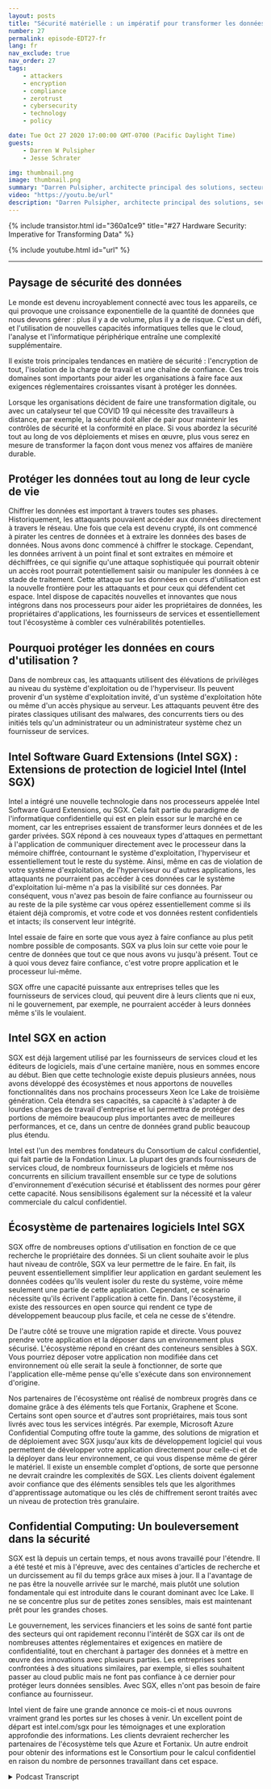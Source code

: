 ```yaml
---
layout: posts
title: "Sécurité matérielle : un impératif pour transformer les données."
number: 27
permalink: episode-EDT27-fr
lang: fr
nav_exclude: true
nav_order: 27
tags:
    - attackers
    - encryption
    - compliance
    - zerotrust
    - cybersecurity
    - technology
    - policy

date: Tue Oct 27 2020 17:00:00 GMT-0700 (Pacific Daylight Time)
guests:
    - Darren W Pulsipher
    - Jesse Schrater

img: thumbnail.png
image: thumbnail.png
summary: "Darren Pulsipher, architecte principal des solutions, secteur public, Intel, et Jesse Schrater, responsable de la sécurité, groupe des plateformes de données, Intel, discutent du paysage actuel de la sécurité et de la manière dont SGX d'Intel et l'écosystème de partenaires offrent une solution éprouvée et opportune pour les données en cours d'utilisation et d'autres préoccupations en matière de sécurité."
video: "https://youtu.be/url"
description: "Darren Pulsipher, architecte principal des solutions, secteur public, Intel, et Jesse Schrater, responsable de la sécurité, groupe des plateformes de données, Intel, discutent du paysage actuel de la sécurité et de la manière dont SGX d'Intel et l'écosystème de partenaires offrent une solution éprouvée et opportune pour les données en cours d'utilisation et d'autres préoccupations en matière de sécurité."
---
```


<div>
{% include transistor.html id="360a1ce9" title="#27 Hardware Security: Imperative for Transforming Data" %}

{% include youtube.html id="url" %}
</div>

---

## Paysage de sécurité des données

Le monde est devenu incroyablement connecté avec tous les appareils, ce qui provoque une croissance exponentielle de la quantité de données que nous devons gérer : plus il y a de volume, plus il y a de risque. C'est un défi, et l'utilisation de nouvelles capacités informatiques telles que le cloud, l'analyse et l'informatique périphérique entraîne une complexité supplémentaire.

Il existe trois principales tendances en matière de sécurité : l'encryption de tout, l'isolation de la charge de travail et une chaîne de confiance. Ces trois domaines sont importants pour aider les organisations à faire face aux exigences réglementaires croissantes visant à protéger les données.

Lorsque les organisations décident de faire une transformation digitale, ou avec un catalyseur tel que COVID 19 qui nécessite des travailleurs à distance, par exemple, la sécurité doit aller de pair pour maintenir les contrôles de sécurité et la conformité en place. Si vous abordez la sécurité tout au long de vos déploiements et mises en œuvre, plus vous serez en mesure de transformer la façon dont vous menez vos affaires de manière durable.

## Protéger les données tout au long de leur cycle de vie

Chiffrer les données est important à travers toutes ses phases. Historiquement, les attaquants pouvaient accéder aux données directement à travers le réseau. Une fois que cela est devenu crypté, ils ont commencé à pirater les centres de données et à extraire les données des bases de données. Nous avons donc commencé à chiffrer le stockage. Cependant, les données arrivent à un point final et sont extraites en mémoire et déchiffrées, ce qui signifie qu'une attaque sophistiquée qui pourrait obtenir un accès root pourrait potentiellement saisir ou manipuler les données à ce stade de traitement. Cette attaque sur les données en cours d'utilisation est la nouvelle frontière pour les attaquants et pour ceux qui défendent cet espace. Intel dispose de capacités nouvelles et innovantes que nous intégrons dans nos processeurs pour aider les propriétaires de données, les propriétaires d'applications, les fournisseurs de services et essentiellement tout l'écosystème à combler ces vulnérabilités potentielles.

## Pourquoi protéger les données en cours d'utilisation ?

Dans de nombreux cas, les attaquants utilisent des élévations de privilèges au niveau du système d'exploitation ou de l'hyperviseur. Ils peuvent provenir d'un système d'exploitation invité, d'un système d'exploitation hôte ou même d'un accès physique au serveur. Les attaquants peuvent être des pirates classiques utilisant des malwares, des concurrents tiers ou des initiés tels qu'un administrateur ou un administrateur système chez un fournisseur de services.

## Intel Software Guard Extensions (Intel SGX) : Extensions de protection de logiciel Intel (Intel SGX)

Intel a intégré une nouvelle technologie dans nos processeurs appelée Intel Software Guard Extensions, ou SGX. Cela fait partie du paradigme de l'informatique confidentielle qui est en plein essor sur le marché en ce moment, car les entreprises essaient de transformer leurs données et de les garder privées. SGX répond à ces nouveaux types d'attaques en permettant à l'application de communiquer directement avec le processeur dans la mémoire chiffrée, contournant le système d'exploitation, l'hyperviseur et essentiellement tout le reste du système. Ainsi, même en cas de violation de votre système d'exploitation, de l'hyperviseur ou d'autres applications, les attaquants ne pourraient pas accéder à ces données car le système d'exploitation lui-même n'a pas la visibilité sur ces données. Par conséquent, vous n'avez pas besoin de faire confiance au fournisseur ou au reste de la pile système car vous opérez essentiellement comme si ils étaient déjà compromis, et votre code et vos données restent confidentiels et intacts; ils conservent leur intégrité.

Intel essaie de faire en sorte que vous ayez à faire confiance au plus petit nombre possible de composants. SGX va plus loin sur cette voie pour le centre de données que tout ce que nous avons vu jusqu'à présent. Tout ce à quoi vous devez faire confiance, c'est votre propre application et le processeur lui-même.

SGX offre une capacité puissante aux entreprises telles que les fournisseurs de services cloud, qui peuvent dire à leurs clients que ni eux, ni le gouvernement, par exemple, ne pourraient accéder à leurs données même s'ils le voulaient.

## Intel SGX en action

SGX est déjà largement utilisé par les fournisseurs de services cloud et les éditeurs de logiciels, mais d'une certaine manière, nous en sommes encore au début. Bien que cette technologie existe depuis plusieurs années, nous avons développé des écosystèmes et nous apportons de nouvelles fonctionnalités dans nos prochains processeurs Xeon Ice Lake de troisième génération. Cela étendra ses capacités, sa capacité à s'adapter à de lourdes charges de travail d'entreprise et lui permettra de protéger des portions de mémoire beaucoup plus importantes avec de meilleures performances, et ce, dans un centre de données grand public beaucoup plus étendu.

Intel est l'un des membres fondateurs du Consortium de calcul confidentiel, qui fait partie de la Fondation Linux. La plupart des grands fournisseurs de services cloud, de nombreux fournisseurs de logiciels et même nos concurrents en silicium travaillent ensemble sur ce type de solutions d'environnement d'exécution sécurisé et établissent des normes pour gérer cette capacité. Nous sensibilisons également sur la nécessité et la valeur commerciale du calcul confidentiel.

## Écosystème de partenaires logiciels Intel SGX

SGX offre de nombreuses options d'utilisation en fonction de ce que recherche le propriétaire des données. Si un client souhaite avoir le plus haut niveau de contrôle, SGX va leur permettre de le faire. En fait, ils peuvent essentiellement simplifier leur application en gardant seulement les données codées qu'ils veulent isoler du reste du système, voire même seulement une partie de cette application. Cependant, ce scénario nécessite qu'ils écrivent l'application à cette fin. Dans l'écosystème, il existe des ressources en open source qui rendent ce type de développement beaucoup plus facile, et cela ne cesse de s'étendre.

De l'autre côté se trouve une migration rapide et directe. Vous pouvez prendre votre application et la déposer dans un environnement plus sécurisé. L'écosystème répond en créant des conteneurs sensibles à SGX. Vous pourriez déposer votre application non modifiée dans cet environnement où elle serait la seule à fonctionner, de sorte que l'application elle-même pense qu'elle s'exécute dans son environnement d'origine.

Nos partenaires de l'écosystème ont réalisé de nombreux progrès dans ce domaine grâce à des éléments tels que Fortanix, Graphene et Scone. Certains sont open source et d'autres sont propriétaires, mais tous sont livrés avec tous les services intégrés. Par exemple, Microsoft Azure Confidential Computing offre toute la gamme, des solutions de migration et de déploiement avec SGX jusqu'aux kits de développement logiciel qui vous permettent de développer votre application directement pour celle-ci et de la déployer dans leur environnement, ce qui vous dispense même de gérer le matériel. Il existe un ensemble complet d'options, de sorte que personne ne devrait craindre les complexités de SGX. Les clients doivent également avoir confiance que des éléments sensibles tels que les algorithmes d'apprentissage automatique ou les clés de chiffrement seront traités avec un niveau de protection très granulaire.

## Confidential Computing: Un bouleversement dans la sécurité

SGX est là depuis un certain temps, et nous avons travaillé pour l'étendre. Il a été testé et mis à l'épreuve, avec des centaines d'articles de recherche et un durcissement au fil du temps grâce aux mises à jour. Il a l'avantage de ne pas être la nouvelle arrivée sur le marché, mais plutôt une solution fondamentale qui est introduite dans le courant dominant avec Ice Lake. Il ne se concentre plus sur de petites zones sensibles, mais est maintenant prêt pour les grandes choses.

Le gouvernement, les services financiers et les soins de santé font partie des secteurs qui ont rapidement reconnu l'intérêt de SGX car ils ont de nombreuses attentes réglementaires et exigences en matière de confidentialité, tout en cherchant à partager des données et à mettre en œuvre des innovations avec plusieurs parties. Les entreprises sont confrontées à des situations similaires, par exemple, si elles souhaitent passer au cloud public mais ne font pas confiance à ce dernier pour protéger leurs données sensibles. Avec SGX, elles n'ont pas besoin de faire confiance au fournisseur.

Intel vient de faire une grande annonce ce mois-ci et nous ouvrons vraiment grand les portes sur les choses à venir. Un excellent point de départ est intel.com/sgx pour les témoignages et une exploration approfondie des informations. Les clients devraient rechercher les partenaires de l'écosystème tels que Azure et Fortanix. Un autre endroit pour obtenir des informations est le Consortium pour le calcul confidentiel en raison du nombre de personnes travaillant dans cet espace.



<details>
<summary> Podcast Transcript </summary>

<p></p>

</details>
